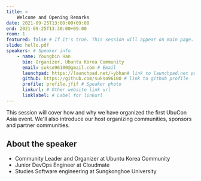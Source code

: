 ```yaml
---
title: >
    Welcome and Opening Remarks 
date: 2021-09-25T13:00:00+09:00
end: 2021-09-25T13:30:00+09:00
room: 1
featured: false # If it's true. This session will appear on main page.
slide: hello.pdf
speakers: # Speaker info
    - name: Youngbin Han
      bio: Organizer, Ubuntu Korea Community
      email: sukso96100@gmail.com # Email
      launchpad: https://launchpad.net/~ybhan# link to launchpad.net profile
      github: https://github.com/sukso96100 # link to github profile
      profile: profile.jfif # Speaker photo
      linkurl: # Other website link url
      linklabel: # Label for linkurl
---
```

This session will cover how and why we have organized the first UbuCon Asia event. We'll also introduce our host organizing communities, sponsors and partner communities.

## About the speaker
 - Community Leader and Organizer at Ubuntu Korea Community
 - Junior DevOps Engineer at Cloudmate
 - Studies Software engineering at Sungkonghoe University